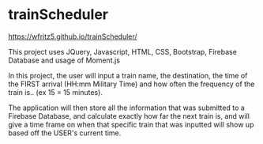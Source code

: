 # trainScheduler

https://wfritz5.github.io/trainScheduler/

This project uses JQuery, Javascript, HTML, CSS, Bootstrap, Firebase Database and usage of Moment.js

In this project, the user will input a train name, the destination, the time of the FIRST arrival (HH:mm Military Time) and how often
the frequency of the train is.. (ex 15 = 15 minutes).

The application will then store all the information that was submitted to a Firebase Database, and calculate exactly how far the next train is, and will give a
time frame on when that specific train that was inputted will show up based off the USER's current time. 

